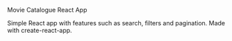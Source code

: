 Movie Catalogue React App

Simple React app with features such as search, filters and pagination.
Made with create-react-app.
